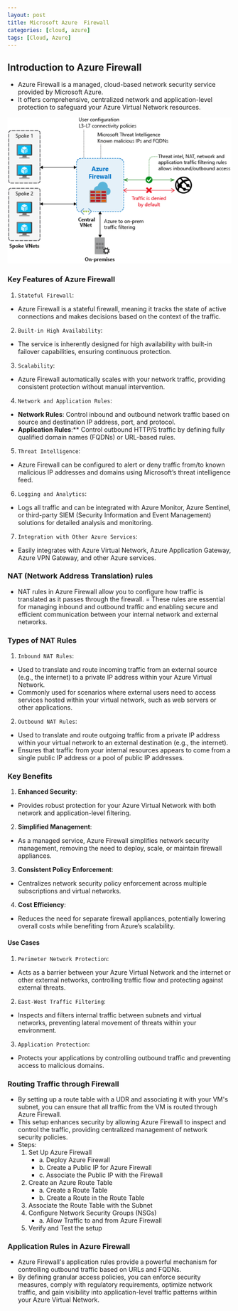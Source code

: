 ```yaml
---
layout: post
title: Microsoft Azure  Firewall
categories: [cloud, azure]
tags: [Cloud, Azure]
---
```


## Introduction to Azure Firewall
- Azure Firewall is a managed, cloud-based network security service provided by Microsoft Azure. 
- It offers comprehensive, centralized network and application-level protection to safeguard your Azure Virtual Network resources. 

![Azure Firewall](/assets/img/cloud/azure/azure-firewall.png)


### Key Features of Azure Firewall
1. `Stateful Firewall`:
- Azure Firewall is a stateful firewall, meaning it tracks the state of active connections and makes decisions based on the context of the traffic.

2. `Built-in High Availability`:
- The service is inherently designed for high availability with built-in failover capabilities, ensuring continuous protection.

3. `Scalability`:
- Azure Firewall automatically scales with your network traffic, providing consistent protection without manual intervention.

4. `Network and Application Rules`:
- **Network Rules**: Control inbound and outbound network traffic based on source and destination IP address, port, and protocol.
- **Application Rules**:** Control outbound HTTP/S traffic by defining fully qualified domain names (FQDNs) or URL-based rules.

5. `Threat Intelligence`:
- Azure Firewall can be configured to alert or deny traffic from/to known malicious IP addresses and domains using Microsoft’s threat intelligence feed.

6. `Logging and Analytics`:
- Logs all traffic and can be integrated with Azure Monitor, Azure Sentinel, or third-party SIEM (Security Information and Event Management) solutions for detailed analysis and monitoring.

7. `Integration with Other Azure Services`:
- Easily integrates with Azure Virtual Network, Azure Application Gateway, Azure VPN Gateway, and other Azure services.


### NAT (Network Address Translation) rules 
- NAT rules in Azure Firewall allow you to configure how traffic is translated as it passes through the firewall. 
= These rules are essential for managing inbound and outbound traffic and enabling secure and efficient communication between your internal network and external networks. 

### Types of NAT Rules 
1. `Inbound NAT Rules`:
- Used to translate and route incoming traffic from an external source (e.g., the internet) to a private IP address within your Azure Virtual Network.
- Commonly used for scenarios where external users need to access services hosted within your virtual network, such as web servers or other applications.

2. `Outbound NAT Rules`:
- Used to translate and route outgoing traffic from a private IP address within your virtual network to an external destination (e.g., the internet).
- Ensures that traffic from your internal resources appears to come from a single public IP address or a pool of public IP addresses.


### Key Benefits
1. **Enhanced Security**:
- Provides robust protection for your Azure Virtual Network with both network and application-level filtering.

2. **Simplified Management**:
- As a managed service, Azure Firewall simplifies network security management, removing the need to deploy, scale, or maintain firewall appliances.

3. **Consistent Policy Enforcement**:
- Centralizes network security policy enforcement across multiple subscriptions and virtual networks.

4. **Cost Efficiency**:
- Reduces the need for separate firewall appliances, potentially lowering overall costs while benefiting from Azure’s scalability.

#### Use Cases
1. `Perimeter Network Protection`:
- Acts as a barrier between your Azure Virtual Network and the internet or other external networks, controlling traffic flow and protecting against external threats.

2. `East-West Traffic Filtering`:
- Inspects and filters internal traffic between subnets and virtual networks, preventing lateral movement of threats within your environment.

3. `Application Protection`:
- Protects your applications by controlling outbound traffic and preventing access to malicious domains.


### Routing Traffic through Firewall
- By setting up a route table with a UDR and associating it with your VM's subnet, you can ensure that all traffic from the VM is routed through Azure Firewall. 
- This setup enhances security by allowing Azure Firewall to inspect and control the traffic, providing centralized management of network security policies.
- Steps:
    1. Set Up Azure Firewall
        - a. Deploy Azure Firewall
        - b. Create a Public IP for Azure Firewall
        - c. Associate the Public IP with the Firewall
    2. Create an Azure Route Table
        - a. Create a Route Table
        - b. Create a Route in the Route Table
    3. Associate the Route Table with the Subnet
    4. Configure Network Security Groups (NSGs)
        - a. Allow Traffic to and from Azure Firewall
    5. Verify and Test the setup


### Application Rules in Azure Firewall
- Azure Firewall's application rules provide a powerful mechanism for controlling outbound traffic based on URLs and FQDNs. 
- By defining granular access policies, you can enforce security measures, comply with regulatory requirements, optimize network traffic, and gain visibility into application-level traffic patterns within your Azure Virtual Network.